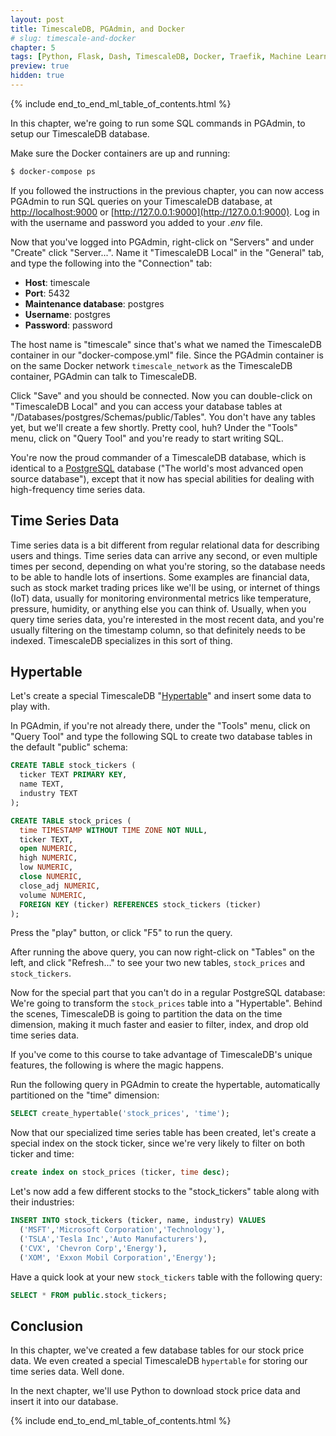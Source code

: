 ```yaml
---
layout: post
title: TimescaleDB, PGAdmin, and Docker
# slug: timescale-and-docker
chapter: 5
tags: [Python, Flask, Dash, TimescaleDB, Docker, Traefik, Machine Learning]
preview: true
hidden: true
---
```


{% include end_to_end_ml_table_of_contents.html %}


In this chapter, we're going to run some SQL commands in PGAdmin, to setup our TimescaleDB database. 

Make sure the Docker containers are up and running:

```bash
$ docker-compose ps
```

If you followed the instructions in the previous chapter, you can now access PGAdmin to run SQL queries on your TimescaleDB database, at [http://localhost:9000](http://localhost:9000) or [http://127.0.0.1:9000](http://127.0.0.1:9000). Log in with the username and password you added to your *.env* file.

Now that you've logged into PGAdmin, right-click on "Servers" and under "Create" click "Server...". Name it "TimescaleDB Local" in the "General" tab, and type the following into the "Connection" tab:

* **Host**: timescale
* **Port**: 5432
* **Maintenance database**: postgres
* **Username**: postgres
* **Password**: password

The host name is "timescale" since that's what we named the TimescaleDB container in our "docker-compose.yml" file. Since the PGAdmin container is on the same Docker network `timescale_network` as the TimescaleDB container, PGAdmin can talk to TimescaleDB.

Click "Save" and you should be connected. Now you can double-click on "TimescaleDB Local" and you can access your database tables at "/Databases/postgres/Schemas/public/Tables". You don't have any tables yet, but we'll create a few shortly. Pretty cool, huh? Under the "Tools" menu, click on "Query Tool" and you're ready to start writing SQL.

You're now the proud commander of a TimescaleDB database, which is identical to a [PostgreSQL](https://www.postgresql.org/) database ("The world's most advanced open source database"), except that it now has special abilities for dealing with high-frequency time series data.

## Time Series Data

Time series data is a bit different from regular relational data for describing users and things. Time series data can arrive any second, or even multiple times per second, depending on what you're storing, so the database needs to be able to handle lots of insertions. Some examples are financial data, such as stock market trading prices like we'll be using, or internet of things (IoT) data, usually for monitoring environmental metrics like temperature, pressure, humidity, or anything else you can think of. Usually, when you query time series data, you're interested in the most recent data, and you're usually filtering on the timestamp column, so that definitely needs to be indexed. TimescaleDB specializes in this sort of thing.

## Hypertable

Let's create a special TimescaleDB "[Hypertable](https://docs.timescale.com/latest/using-timescaledb/hypertables)" and insert some data to play with.

In PGAdmin, if you're not already there, under the "Tools" menu, click on "Query Tool" and type the following SQL to create two database tables in the default "public" schema:

```sql
CREATE TABLE stock_tickers (
  ticker TEXT PRIMARY KEY,
  name TEXT,
  industry TEXT
);

CREATE TABLE stock_prices (
  time TIMESTAMP WITHOUT TIME ZONE NOT NULL,
  ticker TEXT,
  open NUMERIC,
  high NUMERIC,
  low NUMERIC,
  close NUMERIC,
  close_adj NUMERIC,
  volume NUMERIC,
  FOREIGN KEY (ticker) REFERENCES stock_tickers (ticker)
);
```

Press the "play" button, or click "F5" to run the query.

After running the above query, you can now right-click on "Tables" on the left, and click "Refresh..." to see your two new tables, `stock_prices` and `stock_tickers`.

Now for the special part that you can't do in a regular PostgreSQL database: We're going to transform the `stock_prices` table into a "Hypertable". Behind the scenes, TimescaleDB is going to partition the data on the time dimension, making it much faster and easier to filter, index, and drop old time series data.

If you've come to this course to take advantage of TimescaleDB's unique features, the following is where the magic happens.

Run the following query in PGAdmin to create the hypertable, automatically partitioned on the "time" dimension:

```sql
SELECT create_hypertable('stock_prices', 'time');
```

Now that our specialized time series table has been created, let's create a special index on the stock ticker, since we're very likely to filter on both ticker and time:

```sql
create index on stock_prices (ticker, time desc);
```

Let's now add a few different stocks to the "stock_tickers" table along with their industries:

```sql
INSERT INTO stock_tickers (ticker, name, industry) VALUES
  ('MSFT','Microsoft Corporation','Technology'),
  ('TSLA','Tesla Inc','Auto Manufacturers'),
  ('CVX', 'Chevron Corp','Energy'),
  ('XOM', 'Exxon Mobil Corporation','Energy');
```

Have a quick look at your new `stock_tickers` table with the following query:

```sql
SELECT * FROM public.stock_tickers;
```

## Conclusion

In this chapter, we've created a few database tables for our stock price data. We even created a special TimescaleDB `hypertable` for storing our time series data. Well done.

In the next chapter, we'll use Python to download stock price data and insert it into our database.


{% include end_to_end_ml_table_of_contents.html %}
